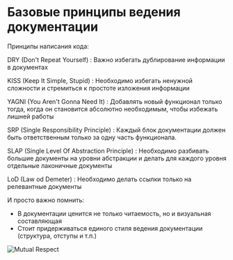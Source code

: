 # Базовые принципы ведения документации

Принципы написания кода:

DRY (Don't Repeat Yourself)
: Важно избегать дублирование информации в документах

KISS (Keep It Simple, Stupid)
: Необходимо избегать ненужной сложности и стремиться к простоте изложения информации

YAGNI (You Aren't Gonna Need It)
: Добавлять новый функционал только тогда, когда он становится абсолютно необходимым, чтобы избежать лишней работы

SRP (Single Responsibility Principle)
: Каждый блок документации должен быть ответственным только за одну часть функционала.

SLAP (Single Level Of Abstraction Principle)
: Необходимо разбивать большие документы на уровни абстракции и делать для каждого уровня отдельные лаконичные документы

LoD (Law od Demeter)
: Необходимо делать ссылки только на релевантные документы

И просто важно помнить:

- В документации ценится не только читаемость, но и визуальная составляющая
- Стоит придерживаться единого стиля ведения документации (структура, отступы и т.п.)

![Mutual Respect](epik_handshake.jpg)